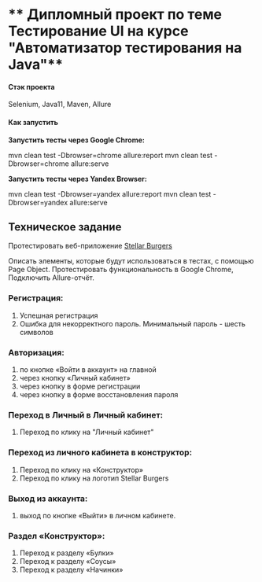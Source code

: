 # ** Дипломный проект по теме Тестирование UI на курсе "Автоматизатор тестирования на Java"**

#### **Стэк проекта**

Selenium, Java11, Maven, Allure

#### **Как запустить**

**Запустить тесты через Google Chrome:**

mvn clean test -Dbrowser=chrome allure:report
mvn clean test -Dbrowser=chrome allure:serve

**Запустить тесты через Yandex Browser:**

mvn clean test -Dbrowser=yandex allure:report
mvn clean test -Dbrowser=yandex allure:serve

## **Техническое задание**
Протестировать веб-приложение [Stellar Burgers](https://stellarburgers.nomoreparties.site/)

Описать элементы, которые будут использоваться в тестах, с помощью Page Object. Протестировать функциональность в Google Chrome, Подключить Allure-отчёт.

### **Регистрация:**

1. Успешная регистрация
2. Ошибка для некорректного пароль. Минимальный пароль - шесть символов

### **Авторизация:**

1. по кнопке «Войти в аккаунт» на главной
2. через кнопку «Личный кабинет»
3. через кнопку в форме регистрации
4. через кнопку в форме восстановления пароля

### **Переход в Личный в Личный кабинет:**

1. Переход по клику на "Личный кабинет"

### **Переход из личного кабинета в конструктор:**

1. Переход по клику на «Конструктор»
2. Переход по клику на логотип Stellar Burgers

### **Выход из аккаунта:**

1. выход по кнопке «Выйти» в личном кабинете.

### **Раздел «Конструктор»:**

1. Переход к разделу «Булки»
2. Переход к разделу «Соусы»
3. Переход к разделу «Начинки»